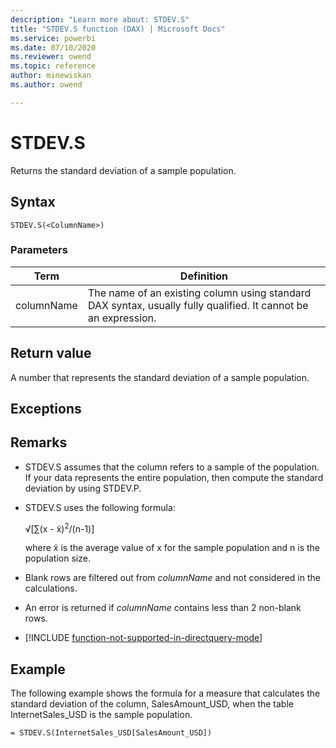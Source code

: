 ```yaml
---
description: "Learn more about: STDEV.S"
title: "STDEV.S function (DAX) | Microsoft Docs"
ms.service: powerbi 
ms.date: 07/10/2020
ms.reviewer: owend
ms.topic: reference
author: minewiskan
ms.author: owend

---
```

# STDEV.S

Returns the standard deviation of a sample population.  
  
## Syntax  
  
```dax
STDEV.S(<ColumnName>)  
```
  
### Parameters  

|Term|Definition|  
|--------|--------------|  
| columnName | The name of an existing column using standard DAX syntax, usually fully qualified. It cannot be an expression.   |  

## Return value

A number that represents the standard deviation of a sample population.  
  
## Exceptions  
  
## Remarks  
  
- STDEV.S assumes that the column refers to a sample of the population. If your data represents the entire population, then compute the standard deviation by using STDEV.P.  
  
- STDEV.S uses the following formula:  
  
    √[∑(x - x̃)<sup>2</sup>/(n-1)]  
  
    where x̃ is the average value of x for the sample population and n is the population size.  
  
- Blank rows are filtered out from *columnName* and not considered in the calculations.  
  
- An error is returned if *columnName* contains less than 2 non-blank rows.  
  
- [!INCLUDE [function-not-supported-in-directquery-mode](includes/function-not-supported-in-directquery-mode.md)]
  
## Example

The following example shows the formula for a measure that calculates the standard deviation of the column, SalesAmount_USD, when the table InternetSales_USD is the sample population.  
  
```dax
= STDEV.S(InternetSales_USD[SalesAmount_USD])  
```
